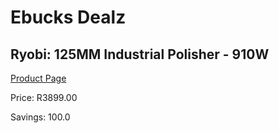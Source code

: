 
# Ebucks Dealz
## Ryobi: 125MM Industrial Polisher - 910W
[Product Page](https://www.ebucks.com/web/shop/productSelected.do?prodId=335406512&catId=363410833)

Price: R3899.00

Savings: 100.0


	